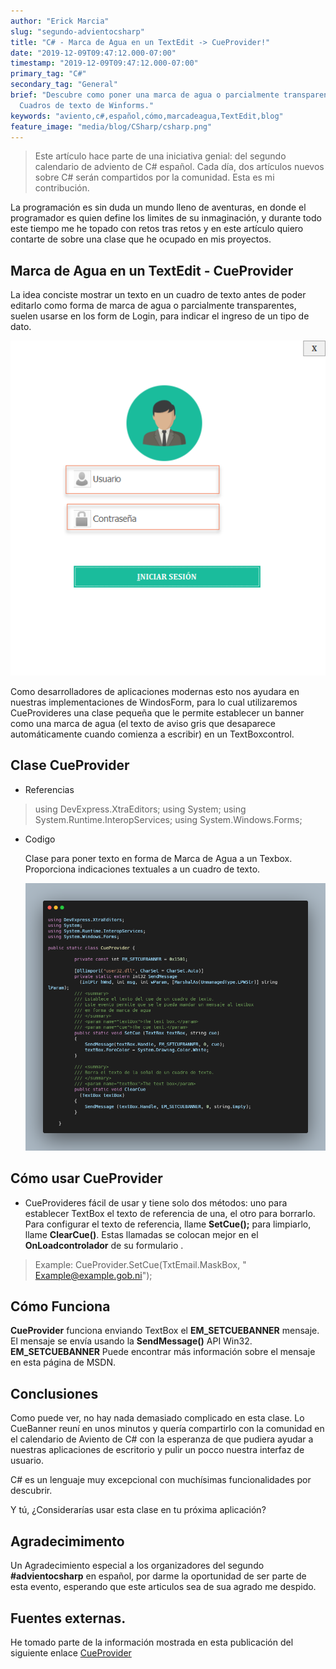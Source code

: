 ```yaml
---
author: "Erick Marcia"
slug: "segundo-advientocsharp"
title: "C# - Marca de Agua en un TextEdit -> CueProvider!"
date: "2019-12-09T09:47:12.000-07:00"
timestamp: "2019-12-09T09:47:12.000-07:00"
primary_tag: "C#"
secondary_tag: "General"
brief: "Descubre como poner una marca de agua o parcialmente transparente en tus
  Cuadros de texto de Winforms."
keywords: "aviento,c#,español,cómo,marcadeagua,TextEdit,blog"
feature_image: "media/blog/CSharp/csharp.png"
---
```


<!-- ![Acordeon](media/blog/CSharp/cshar.png) -->

> Este artículo hace parte de una iniciativa genial: del segundo calendario de
> adviento de C# español. Cada día, dos artículos nuevos sobre C# serán
> compartidos por la comunidad. Esta es mi contribución.

La programación es sin duda un mundo lleno de aventuras, en donde el programador
es quien define los limites de su inmaginación, y durante todo este tiempo me he
topado con retos tras retos y en este artículo quiero contarte de sobre una
clase que he ocupado en mis proyectos.

## Marca de Agua en un TextEdit - CueProvider

La idea conciste mostrar un texto en un cuadro de texto antes de poder editarlo
como forma de marca de agua o parcialmente transparentes, suelen usarse en los
form de Login, para indicar el ingreso de un tipo de dato.

![WinForms Marca de agua](media/blog/CSharp/TextEdit/1-TxtEdit.png)

Como desarrolladores de aplicaciones modernas esto nos ayudara en nuestras
implementaciones de WindosForm, para lo cual utilizaremos CueProvideres una
clase pequeña que le permite establecer un banner como una marca de agua (el
texto de aviso gris que desaparece automáticamente cuando comienza a escribir)
en un TextBoxcontrol.

## Clase CueProvider

- Referencias

> using DevExpress.XtraEditors; using System; using
> System.Runtime.InteropServices; using System.Windows.Forms;

- Codigo

  Clase para poner texto en forma de Marca de Agua a un Texbox. Proporciona
  indicaciones textuales a un cuadro de texto.

  ![code](media/blog/CSharp/TextEdit/carbon.png)

## Cómo usar CueProvider

- CueProvideres fácil de usar y tiene solo dos métodos: uno para establecer
  TextBox el texto de referencia de una, el otro para borrarlo. Para
  configurar el texto de referencia, llame **SetCue();** para limpiarlo, llame
  **ClearCue()**. Estas llamadas se colocan mejor en el **OnLoadcontrolador**
  de su formulario .

> Example: CueProvider.SetCue(TxtEmail.MaskBox, " Example@example.gob.ni");

## Cómo Funciona

**CueProvider** funciona enviando TextBox el **EM_SETCUEBANNER** mensaje. El
mensaje se envía usando la **SendMessage()** API Win32. **EM_SETCUEBANNER**
Puede encontrar más información sobre el mensaje en esta página de MSDN.

## Conclusiones

Como puede ver, no hay nada demasiado complicado en esta clase. Lo CueBanner
reuní en unos minutos y quería compartirlo con la comunidad en el calendario de
Aviento de C# con la esperanza de que pudiera ayudar a nuestras aplicaciones de
escritorio y pulir un pocco nuestra interfaz de usuario.

C# es un lenguaje muy excepcional con muchísimas funcionalidades por descubrir.

Y tú, ¿Considerarías usar esta clase en tu próxima aplicación?

## Agradecimimento

Un Agradecimiento especial a los organizadores del segundo **#advientocsharp**
en español, por darme la oportunidad de ser parte de esta evento, esperando que
este articulos sea de sua agrado me despido.

## Fuentes externas.

He tomado parte de la información mostrada en esta publicación del siguiente
enlace [CueProvider](https://www.codeproject.com/Articles/27853/CueProvider)
